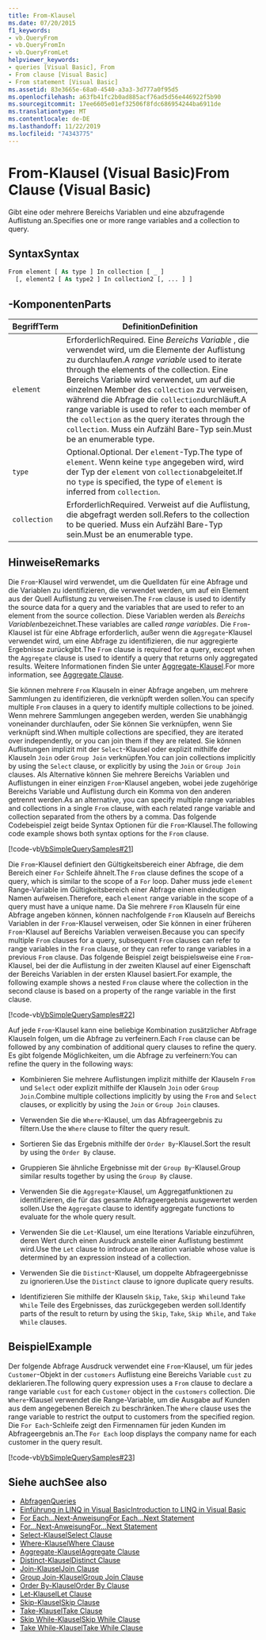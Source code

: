 ```yaml
---
title: From-Klausel
ms.date: 07/20/2015
f1_keywords:
- vb.QueryFrom
- vb.QueryFromIn
- vb.QueryFromLet
helpviewer_keywords:
- queries [Visual Basic], From
- From clause [Visual Basic]
- From statement [Visual Basic]
ms.assetid: 83e3665e-68a0-4540-a3a3-3d777a0f95d5
ms.openlocfilehash: a63fb41fc2b0ad885acf76ad5d56e446922f5b90
ms.sourcegitcommit: 17ee6605e01ef32506f8fdc686954244ba6911de
ms.translationtype: MT
ms.contentlocale: de-DE
ms.lasthandoff: 11/22/2019
ms.locfileid: "74343775"
---
```

# <a name="from-clause-visual-basic"></a><span data-ttu-id="d2727-102">From-Klausel (Visual Basic)</span><span class="sxs-lookup"><span data-stu-id="d2727-102">From Clause (Visual Basic)</span></span>
<span data-ttu-id="d2727-103">Gibt eine oder mehrere Bereichs Variablen und eine abzufragende Auflistung an.</span><span class="sxs-lookup"><span data-stu-id="d2727-103">Specifies one or more range variables and a collection to query.</span></span>  
  
## <a name="syntax"></a><span data-ttu-id="d2727-104">Syntax</span><span class="sxs-lookup"><span data-stu-id="d2727-104">Syntax</span></span>  
  
```vb  
From element [ As type ] In collection [ _ ]  
  [, element2 [ As type2 ] In collection2 [, ... ] ]  
```  
  
## <a name="parts"></a><span data-ttu-id="d2727-105">-Komponenten</span><span class="sxs-lookup"><span data-stu-id="d2727-105">Parts</span></span>  
  
|<span data-ttu-id="d2727-106">Begriff</span><span class="sxs-lookup"><span data-stu-id="d2727-106">Term</span></span>|<span data-ttu-id="d2727-107">Definition</span><span class="sxs-lookup"><span data-stu-id="d2727-107">Definition</span></span>|  
|---|---|  
|`element`|<span data-ttu-id="d2727-108">Erforderlich</span><span class="sxs-lookup"><span data-stu-id="d2727-108">Required.</span></span> <span data-ttu-id="d2727-109">Eine *Bereichs Variable* , die verwendet wird, um die Elemente der Auflistung zu durchlaufen.</span><span class="sxs-lookup"><span data-stu-id="d2727-109">A *range variable* used to iterate through the elements of the collection.</span></span> <span data-ttu-id="d2727-110">Eine Bereichs Variable wird verwendet, um auf die einzelnen Member des `collection` zu verweisen, während die Abfrage die `collection`durchläuft.</span><span class="sxs-lookup"><span data-stu-id="d2727-110">A range variable is used to refer to each member of the `collection` as the query iterates through the `collection`.</span></span> <span data-ttu-id="d2727-111">Muss ein Aufzähl Bare-Typ sein.</span><span class="sxs-lookup"><span data-stu-id="d2727-111">Must be an enumerable type.</span></span>|  
|`type`|<span data-ttu-id="d2727-112">Optional.</span><span class="sxs-lookup"><span data-stu-id="d2727-112">Optional.</span></span> <span data-ttu-id="d2727-113">Der `element`-Typ.</span><span class="sxs-lookup"><span data-stu-id="d2727-113">The type of `element`.</span></span> <span data-ttu-id="d2727-114">Wenn keine `type` angegeben wird, wird der Typ der `element` von `collection`abgeleitet.</span><span class="sxs-lookup"><span data-stu-id="d2727-114">If no `type` is specified, the type of `element` is inferred from `collection`.</span></span>|  
|`collection`|<span data-ttu-id="d2727-115">Erforderlich</span><span class="sxs-lookup"><span data-stu-id="d2727-115">Required.</span></span> <span data-ttu-id="d2727-116">Verweist auf die Auflistung, die abgefragt werden soll.</span><span class="sxs-lookup"><span data-stu-id="d2727-116">Refers to the collection to be queried.</span></span> <span data-ttu-id="d2727-117">Muss ein Aufzähl Bare-Typ sein.</span><span class="sxs-lookup"><span data-stu-id="d2727-117">Must be an enumerable type.</span></span>|  
  
## <a name="remarks"></a><span data-ttu-id="d2727-118">Hinweise</span><span class="sxs-lookup"><span data-stu-id="d2727-118">Remarks</span></span>  
 <span data-ttu-id="d2727-119">Die `From`-Klausel wird verwendet, um die Quelldaten für eine Abfrage und die Variablen zu identifizieren, die verwendet werden, um auf ein Element aus der Quell Auflistung zu verweisen.</span><span class="sxs-lookup"><span data-stu-id="d2727-119">The `From` clause is used to identify the source data for a query and the variables that are used to refer to an element from the source collection.</span></span> <span data-ttu-id="d2727-120">Diese Variablen werden als *Bereichs Variablen*bezeichnet.</span><span class="sxs-lookup"><span data-stu-id="d2727-120">These variables are called *range variables*.</span></span> <span data-ttu-id="d2727-121">Die `From`-Klausel ist für eine Abfrage erforderlich, außer wenn die `Aggregate`-Klausel verwendet wird, um eine Abfrage zu identifizieren, die nur aggregierte Ergebnisse zurückgibt.</span><span class="sxs-lookup"><span data-stu-id="d2727-121">The `From` clause is required for a query, except when the `Aggregate` clause is used to identify a query that returns only aggregated results.</span></span> <span data-ttu-id="d2727-122">Weitere Informationen finden Sie unter [Aggregate-Klausel](../../../visual-basic/language-reference/queries/aggregate-clause.md).</span><span class="sxs-lookup"><span data-stu-id="d2727-122">For more information, see [Aggregate Clause](../../../visual-basic/language-reference/queries/aggregate-clause.md).</span></span>  
  
 <span data-ttu-id="d2727-123">Sie können mehrere `From` Klauseln in einer Abfrage angeben, um mehrere Sammlungen zu identifizieren, die verknüpft werden sollen.</span><span class="sxs-lookup"><span data-stu-id="d2727-123">You can specify multiple `From` clauses in a query to identify multiple collections to be joined.</span></span> <span data-ttu-id="d2727-124">Wenn mehrere Sammlungen angegeben werden, werden Sie unabhängig voneinander durchlaufen, oder Sie können Sie verknüpfen, wenn Sie verknüpft sind.</span><span class="sxs-lookup"><span data-stu-id="d2727-124">When multiple collections are specified, they are iterated over independently, or you can join them if they are related.</span></span> <span data-ttu-id="d2727-125">Sie können Auflistungen implizit mit der `Select`-Klausel oder explizit mithilfe der Klauseln `Join` oder `Group Join` verknüpfen.</span><span class="sxs-lookup"><span data-stu-id="d2727-125">You can join collections implicitly by using the `Select` clause, or explicitly by using the `Join` or `Group Join` clauses.</span></span> <span data-ttu-id="d2727-126">Als Alternative können Sie mehrere Bereichs Variablen und Auflistungen in einer einzigen `From`-Klausel angeben, wobei jede zugehörige Bereichs Variable und Auflistung durch ein Komma von den anderen getrennt werden.</span><span class="sxs-lookup"><span data-stu-id="d2727-126">As an alternative, you can specify multiple range variables and collections in a single `From` clause, with each related range variable and collection separated from the others by a comma.</span></span> <span data-ttu-id="d2727-127">Das folgende Codebeispiel zeigt beide Syntax Optionen für die `From`-Klausel.</span><span class="sxs-lookup"><span data-stu-id="d2727-127">The following code example shows both syntax options for the `From` clause.</span></span>  
  
 [!code-vb[VbSimpleQuerySamples#21](~/samples/snippets/visualbasic/VS_Snippets_VBCSharp/VbSimpleQuerySamples/VB/QuerySamples1.vb#21)]  
  
 <span data-ttu-id="d2727-128">Die `From`-Klausel definiert den Gültigkeitsbereich einer Abfrage, die dem Bereich einer `For` Schleife ähnelt.</span><span class="sxs-lookup"><span data-stu-id="d2727-128">The `From` clause defines the scope of a query, which is similar to the scope of a `For` loop.</span></span> <span data-ttu-id="d2727-129">Daher muss jede `element` Range-Variable im Gültigkeitsbereich einer Abfrage einen eindeutigen Namen aufweisen.</span><span class="sxs-lookup"><span data-stu-id="d2727-129">Therefore, each `element` range variable in the scope of a query must have a unique name.</span></span> <span data-ttu-id="d2727-130">Da Sie mehrere `From` Klauseln für eine Abfrage angeben können, können nachfolgende `From` Klauseln auf Bereichs Variablen in der `From`-Klausel verweisen, oder Sie können in einer früheren `From`-Klausel auf Bereichs Variablen verweisen.</span><span class="sxs-lookup"><span data-stu-id="d2727-130">Because you can specify multiple `From` clauses for a query, subsequent `From` clauses can refer to range variables in the `From` clause, or they can refer to range variables in a previous `From` clause.</span></span> <span data-ttu-id="d2727-131">Das folgende Beispiel zeigt beispielsweise eine `From`-Klausel, bei der die Auflistung in der zweiten Klausel auf einer Eigenschaft der Bereichs Variablen in der ersten Klausel basiert.</span><span class="sxs-lookup"><span data-stu-id="d2727-131">For example, the following example shows a nested `From` clause where the collection in the second clause is based on a property of the range variable in the first clause.</span></span>  
  
 [!code-vb[VbSimpleQuerySamples#22](~/samples/snippets/visualbasic/VS_Snippets_VBCSharp/VbSimpleQuerySamples/VB/QuerySamples1.vb#22)]  
  
 <span data-ttu-id="d2727-132">Auf jede `From`-Klausel kann eine beliebige Kombination zusätzlicher Abfrage Klauseln folgen, um die Abfrage zu verfeinern.</span><span class="sxs-lookup"><span data-stu-id="d2727-132">Each `From` clause can be followed by any combination of additional query clauses to refine the query.</span></span> <span data-ttu-id="d2727-133">Es gibt folgende Möglichkeiten, um die Abfrage zu verfeinern:</span><span class="sxs-lookup"><span data-stu-id="d2727-133">You can refine the query in the following ways:</span></span>  
  
- <span data-ttu-id="d2727-134">Kombinieren Sie mehrere Auflistungen implizit mithilfe der Klauseln `From` und `Select` oder explizit mithilfe der Klauseln `Join` oder `Group Join`.</span><span class="sxs-lookup"><span data-stu-id="d2727-134">Combine multiple collections implicitly by using the `From` and `Select` clauses, or explicitly by using the `Join` or `Group Join` clauses.</span></span>  
  
- <span data-ttu-id="d2727-135">Verwenden Sie die `Where`-Klausel, um das Abfrageergebnis zu filtern.</span><span class="sxs-lookup"><span data-stu-id="d2727-135">Use the `Where` clause to filter the query result.</span></span>  
  
- <span data-ttu-id="d2727-136">Sortieren Sie das Ergebnis mithilfe der `Order By`-Klausel.</span><span class="sxs-lookup"><span data-stu-id="d2727-136">Sort the result by using the `Order By` clause.</span></span>  
  
- <span data-ttu-id="d2727-137">Gruppieren Sie ähnliche Ergebnisse mit der `Group By`-Klausel.</span><span class="sxs-lookup"><span data-stu-id="d2727-137">Group similar results together by using the `Group By` clause.</span></span>  
  
- <span data-ttu-id="d2727-138">Verwenden Sie die `Aggregate`-Klausel, um Aggregatfunktionen zu identifizieren, die für das gesamte Abfrageergebnis ausgewertet werden sollen.</span><span class="sxs-lookup"><span data-stu-id="d2727-138">Use the `Aggregate` clause to identify aggregate functions to evaluate for the whole query result.</span></span>  
  
- <span data-ttu-id="d2727-139">Verwenden Sie die `Let`-Klausel, um eine Iterations Variable einzuführen, deren Wert durch einen Ausdruck anstelle einer Auflistung bestimmt wird.</span><span class="sxs-lookup"><span data-stu-id="d2727-139">Use the `Let` clause to introduce an iteration variable whose value is determined by an expression instead of a collection.</span></span>  
  
- <span data-ttu-id="d2727-140">Verwenden Sie die `Distinct`-Klausel, um doppelte Abfrageergebnisse zu ignorieren.</span><span class="sxs-lookup"><span data-stu-id="d2727-140">Use the `Distinct` clause to ignore duplicate query results.</span></span>  
  
- <span data-ttu-id="d2727-141">Identifizieren Sie mithilfe der Klauseln `Skip`, `Take`, `Skip While`und `Take While` Teile des Ergebnisses, das zurückgegeben werden soll.</span><span class="sxs-lookup"><span data-stu-id="d2727-141">Identify parts of the result to return by using the `Skip`, `Take`, `Skip While`, and `Take While` clauses.</span></span>  
  
## <a name="example"></a><span data-ttu-id="d2727-142">Beispiel</span><span class="sxs-lookup"><span data-stu-id="d2727-142">Example</span></span>  
 <span data-ttu-id="d2727-143">Der folgende Abfrage Ausdruck verwendet eine `From`-Klausel, um für jedes `Customer`-Objekt in der `customers` Auflistung eine Bereichs Variable `cust` zu deklarieren.</span><span class="sxs-lookup"><span data-stu-id="d2727-143">The following query expression uses a `From` clause to declare a range variable `cust` for each `Customer` object in the `customers` collection.</span></span> <span data-ttu-id="d2727-144">Die `Where`-Klausel verwendet die Range-Variable, um die Ausgabe auf Kunden aus dem angegebenen Bereich zu beschränken.</span><span class="sxs-lookup"><span data-stu-id="d2727-144">The `Where` clause uses the range variable to restrict the output to customers from the specified region.</span></span> <span data-ttu-id="d2727-145">Die `For Each`-Schleife zeigt den Firmennamen für jeden Kunden im Abfrageergebnis an.</span><span class="sxs-lookup"><span data-stu-id="d2727-145">The `For Each` loop displays the company name for each customer in the query result.</span></span>  
  
 [!code-vb[VbSimpleQuerySamples#23](~/samples/snippets/visualbasic/VS_Snippets_VBCSharp/VbSimpleQuerySamples/VB/QuerySamples1.vb#23)]  
  
## <a name="see-also"></a><span data-ttu-id="d2727-146">Siehe auch</span><span class="sxs-lookup"><span data-stu-id="d2727-146">See also</span></span>

- [<span data-ttu-id="d2727-147">Abfragen</span><span class="sxs-lookup"><span data-stu-id="d2727-147">Queries</span></span>](../../../visual-basic/language-reference/queries/index.md)
- [<span data-ttu-id="d2727-148">Einführung in LINQ in Visual Basic</span><span class="sxs-lookup"><span data-stu-id="d2727-148">Introduction to LINQ in Visual Basic</span></span>](../../../visual-basic/programming-guide/language-features/linq/introduction-to-linq.md)
- [<span data-ttu-id="d2727-149">For Each...Next-Anweisung</span><span class="sxs-lookup"><span data-stu-id="d2727-149">For Each...Next Statement</span></span>](../../../visual-basic/language-reference/statements/for-each-next-statement.md)
- [<span data-ttu-id="d2727-150">For...Next-Anweisung</span><span class="sxs-lookup"><span data-stu-id="d2727-150">For...Next Statement</span></span>](../../../visual-basic/language-reference/statements/for-next-statement.md)
- [<span data-ttu-id="d2727-151">Select-Klausel</span><span class="sxs-lookup"><span data-stu-id="d2727-151">Select Clause</span></span>](../../../visual-basic/language-reference/queries/select-clause.md)
- [<span data-ttu-id="d2727-152">Where-Klausel</span><span class="sxs-lookup"><span data-stu-id="d2727-152">Where Clause</span></span>](../../../visual-basic/language-reference/queries/where-clause.md)
- [<span data-ttu-id="d2727-153">Aggregate-Klausel</span><span class="sxs-lookup"><span data-stu-id="d2727-153">Aggregate Clause</span></span>](../../../visual-basic/language-reference/queries/aggregate-clause.md)
- [<span data-ttu-id="d2727-154">Distinct-Klausel</span><span class="sxs-lookup"><span data-stu-id="d2727-154">Distinct Clause</span></span>](../../../visual-basic/language-reference/queries/distinct-clause.md)
- [<span data-ttu-id="d2727-155">Join-Klausel</span><span class="sxs-lookup"><span data-stu-id="d2727-155">Join Clause</span></span>](../../../visual-basic/language-reference/queries/join-clause.md)
- [<span data-ttu-id="d2727-156">Group Join-Klausel</span><span class="sxs-lookup"><span data-stu-id="d2727-156">Group Join Clause</span></span>](../../../visual-basic/language-reference/queries/group-join-clause.md)
- [<span data-ttu-id="d2727-157">Order By-Klausel</span><span class="sxs-lookup"><span data-stu-id="d2727-157">Order By Clause</span></span>](../../../visual-basic/language-reference/queries/order-by-clause.md)
- [<span data-ttu-id="d2727-158">Let-Klausel</span><span class="sxs-lookup"><span data-stu-id="d2727-158">Let Clause</span></span>](../../../visual-basic/language-reference/queries/let-clause.md)
- [<span data-ttu-id="d2727-159">Skip-Klausel</span><span class="sxs-lookup"><span data-stu-id="d2727-159">Skip Clause</span></span>](../../../visual-basic/language-reference/queries/skip-clause.md)
- [<span data-ttu-id="d2727-160">Take-Klausel</span><span class="sxs-lookup"><span data-stu-id="d2727-160">Take Clause</span></span>](../../../visual-basic/language-reference/queries/take-clause.md)
- [<span data-ttu-id="d2727-161">Skip While-Klausel</span><span class="sxs-lookup"><span data-stu-id="d2727-161">Skip While Clause</span></span>](../../../visual-basic/language-reference/queries/skip-while-clause.md)
- [<span data-ttu-id="d2727-162">Take While-Klausel</span><span class="sxs-lookup"><span data-stu-id="d2727-162">Take While Clause</span></span>](../../../visual-basic/language-reference/queries/take-while-clause.md)
